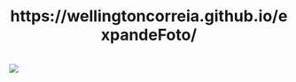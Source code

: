 <h1 align="center">https://wellingtoncorreia.github.io/expandeFoto/ </h1>
<br>
<img src="https://github.com/user-attachments/assets/c95446d7-6140-493a-9083-efcc8707af12">

